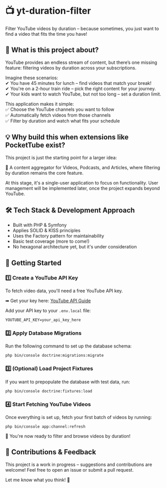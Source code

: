 # 📺 yt-duration-filter

Filter YouTube videos by duration – because sometimes, you just want to find a video that fits the time you have!

## 🚀 What is this project about?

YouTube provides an endless stream of content, but there’s one missing feature: filtering videos by duration across your subscriptions.

Imagine these scenarios:  
✔ You have 45 minutes for lunch – find videos that match your break!  
✔ You're on a 2-hour train ride – pick the right content for your journey.  
✔ Your kids want to watch YouTube, but not too long – set a duration limit.  

This application makes it simple:  
✅ Choose the YouTube channels you want to follow  
✅ Automatically fetch videos from those channels  
✅ Filter by duration and watch what fits your schedule  

## 💡 Why build this when extensions like PocketTube exist?

This project is just the starting point for a larger idea:

🚀 A content aggregator for Videos, Podcasts, and Articles, where filtering by duration remains the core feature.

At this stage, it's a single-user application to focus on functionality. User management will be implemented later, once the project expands beyond YouTube.

## 🛠 Tech Stack & Development Approach

* Built with PHP & Symfony
* Applies SOLID & KISS principles
* Uses the Factory pattern for maintainability
* Basic test coverage (more to come!)
* No hexagonal architecture yet, but it's under consideration

## 📌 Getting Started
### 1️⃣ Create a YouTube API Key

To fetch video data, you'll need a free YouTube API key.

➡ Get your key here: [YouTube API Guide](https://developers.google.com/youtube/v3/getting-started)

Add your API key to your `.env.local` file:

```
YOUTUBE_API_KEY=your_api_key_here
```

### 2️⃣ Apply Database Migrations

Run the following command to set up the database schema:

```
php bin/console doctrine:migrations:migrate
```

### 3️⃣ (Optional) Load Project Fixtures

If you want to prepopulate the database with test data, run:

```
php bin/console doctrine:fixtures:load
```

### 4️⃣ Start Fetching YouTube Videos

Once everything is set up, fetch your first batch of videos by running:

```
php bin/console app:channel:refresh
```

🎉 You're now ready to filter and browse videos by duration!

## 📝 Contributions & Feedback

This project is a work in progress – suggestions and contributions are welcome!
Feel free to open an issue or submit a pull request.

Let me know what you think! 🚀
